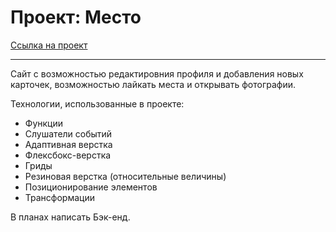 # Проект: Место

[Ссылка на проект](https://timofeykafanov.github.io/mesto/)

------

Сайт с возможностью редактировния профиля и добавления новых карточек, возможностью лайкать места и открывать фотографии.

Технологии, использованные в проекте:
* Функции
* Слушатели событий
* Адаптивная верстка
* Флексбокс-верстка
* Гриды
* Резиновая верстка (относительные величины)
* Позиционирование элементов
* Трансформации

В планах написать Бэк-енд.

